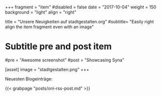 +++
fragment = "item"
#disabled = false
date = "2017-10-04"
weight = 150
background = "light"
align = "right"

title = "Unsere Neuigkeiten auf stadtgestalten.org"
#subtitle= "Easily right align the item fragment even with an image"

# Subtitle pre and post item
#pre = "Awesome screenshot"
#post = "Showcasing Syna"

[asset]
  image = "stadtgestalten.png"
+++

Neuesten Blogeinträge:

{{< grabpage "posts/oni-rss-post.md" >}}
